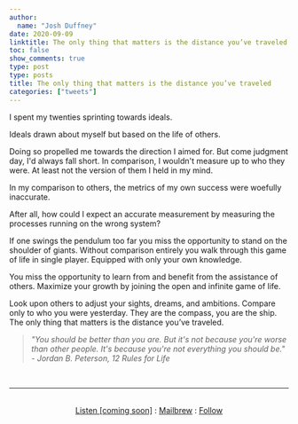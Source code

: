```yaml
---
author:
  name: "Josh Duffney"
date: 2020-09-09
linktitle: The only thing that matters is the distance you’ve traveled
toc: false
show_comments: true
type: post
type: posts
title: The only thing that matters is the distance you’ve traveled
categories: ["tweets"]
---
```


I spent my twenties sprinting towards ideals. 

Ideals drawn about myself but based on the life of others. 

Doing so propelled me towards the direction I aimed for. But come judgment day, I'd always fall short. In comparison, I wouldn't measure up to who they were. At least not the version of them I held in my mind. 

In my comparison to others, the metrics of my own success were woefully inaccurate. 

After all, how could I expect an accurate measurement by measuring the processes running on the wrong system?

If one swings the pendulum too far you miss the opportunity to stand on the shoulder of giants. Without comparison entirely you walk through this game of life in single player. Equipped with only your own knowledge. 

You miss the opportunity to learn from and benefit from the assistance of others. Maximize your growth by joining the open and infinite game of life. 

Look upon others to adjust your sights, dreams, and ambitions. Compare only to who you were yesterday. They are the compass, you are the ship. The only thing that matters is the distance you’ve traveled.

> _"You should be better than you are. But it's not because you're worse than other people. It's because you're not everything you should be." - Jordan B. Peterson, 12 Rules for Life_

<br>

---

<br>

<div align="center">
<a href="">Listen [coming soon]</a>
:
<a href="https://share.mailbrew.com/joshduffney/josh-duffney-poems-onRnZpkhcLiH">Mailbrew</a>
:
<a href="https://twitter.com/joshduffney">Follow</a>
</div>

<br>